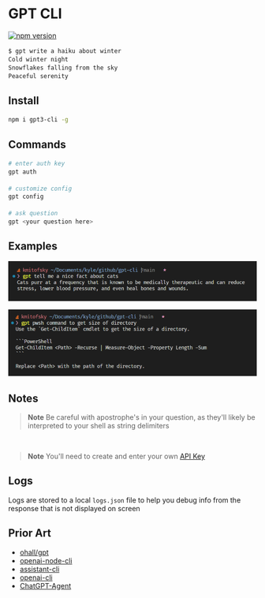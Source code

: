 # GPT CLI

[![npm version](https://badge.fury.io/js/gpt3-cli.svg)](https://www.npmjs.com/package/gpt3-cli)


```bash
$ gpt write a haiku about winter
Cold winter night
Snowflakes falling from the sky
Peaceful serenity
```

## Install

```bash
npm i gpt3-cli -g
```

## Commands


```bash
# enter auth key
gpt auth

# customize config
gpt config

# ask question
gpt <your question here>
```

## Examples

![example-fun](assets/example-fun.png)


![example-code](assets/example-code.png)


## Notes

> **Note**
> Be careful with apostrophe's in your question, as they'll likely be interpreted to your shell as string delimiters

<br/>

> **Note**
> You'll need to create and enter your own [API Key](https://beta.openai.com/account/api-keys)


## Logs

Logs are stored to a local `logs.json` file to help you debug info from the response that is not displayed on screen


## Prior Art

* [ohall/gpt](https://github.com/ohall/gpt)
* [openai-node-cli](https://github.com/mirnes-cajlakovic/openai-node-cli)
* [assistant-cli](https://github.com/diciaup/assistant-cli)
* [openai-cli](https://www.npmjs.com/package/openai-cli)
* [ChatGPT-Agent](https://github.com/JacobLinCool/ChatGPT-Agent)
